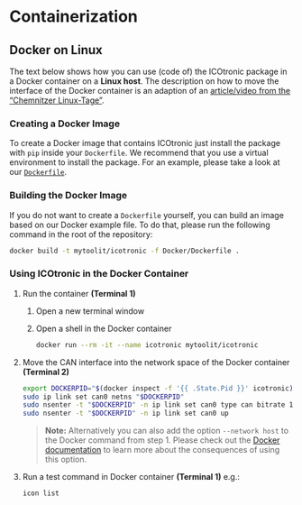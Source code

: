 # Containerization

## Docker on Linux

The text below shows how you can use (code of) the ICOtronic package in a Docker container on a **Linux host**. The description on how to move the interface of the Docker container is an adaption of an [article/video from the “Chemnitzer Linux-Tage”](https://chemnitzer.linux-tage.de/2021/de/programm/beitrag/210).

### Creating a Docker Image

To create a Docker image that contains ICOtronic just install the package with `pip` inside your `Dockerfile`. We recommend that you use a virtual environment to install the package. For an example, please take a look at our [`Dockerfile`](https://github.com/MyTooliT/ICOtronic/blob/main/Docker/Dockerfile).

### Building the Docker Image

If you do not want to create a `Dockerfile` yourself, you can build an image based on our Docker example file. To do that, please run the following command in the root of the repository:

```sh
docker build -t mytoolit/icotronic -f Docker/Dockerfile .
```

### Using ICOtronic in the Docker Container

1. Run the container **(Terminal 1)**
   1. Open a new terminal window

   2. Open a shell in the Docker container

      ```sh
      docker run --rm -it --name icotronic mytoolit/icotronic
      ```

2. Move the CAN interface into the network space of the Docker container **(Terminal 2)**

   ```sh
   export DOCKERPID="$(docker inspect -f '{{ .State.Pid }}' icotronic)"
   sudo ip link set can0 netns "$DOCKERPID"
   sudo nsenter -t "$DOCKERPID" -n ip link set can0 type can bitrate 1000000
   sudo nsenter -t "$DOCKERPID" -n ip link set can0 up
   ```

   > **Note:** Alternatively you can also add the option `--network host` to the Docker command from step 1. Please check out the [Docker documentation](https://docs.docker.com/engine/network/drivers/host/) to learn more about the consequences of using this option.

3. Run a test command in Docker container **(Terminal 1)** e.g.:

   ```sh
   icon list
   ```
